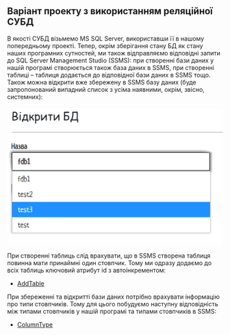 ## Варіант проекту з використанням реляційної СУБД

В якості СУБД візьмемо MS SQL Server, використавши її в нашому попередньому проекті. Тепер, окрім зберігання стану БД як стану наших програмних сутностей, ми також відправляємо відповідні запити до SQL Server Management Studio (SSMS): при створенні бази даних у нашій програмі створюється також база даних в SSMS, при створенні таблиці – таблиця додається до відповідної бази даних в SSMS тощо. Також можна відкрити вже збережену в SSMS базу даних (буде запропонований випадний список з усіма наявними, окрім, звісно, системних):

![](https://github.com/zavtor/IT-lab/blob/main/png/stage24/1.png)

При створенні таблиць слід врахувати, що в SSMS створена таблиця повинна мати принаймні один стовпчик. Тому ми одразу додаємо до всіх таблиць ключовий атрибут id з автоінкрементом:

- [AddTable](https://github.com/zavtor/IT-lab/blob/main/Containers/ASP.NET/AddTable.cs)

При збереженні та відкритті бази даних потрібно врахувати інформацію про типи стовпчиків. Тому для цього побудуємо наступну відповідність між типами стовпчиків у нашій програмі та типами стовпчиків в SSMS:

- [ColumnType](https://github.com/zavtor/IT-lab/blob/main/Containers/ASP.NET/ColumnType.cs)
